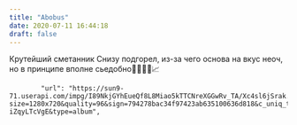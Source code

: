 ```yaml
---
title: "Abobus"
date: 2020-07-11 16:44:18
draft: false
---
```


Крутейший сметанник
Снизу подгорел, из-за чего основа на вкус неоч, но в принципе вполне сьедобно👍🏻👉🏻📈

            "url": "https://sun9-71.userapi.com/impg/I89NkjGYhEueQf8L8Miao5kTTCNreXGGwRv_TA/Xc4sl6jSrak.jpg?size=1280x720&quality=96&sign=794278bac34f97423ab635100636d818&c_uniq_tag=m8E1NywD8eQY6D3n8_65GBtZXt7KgTZs-iZqyLTcVgE&type=album",
